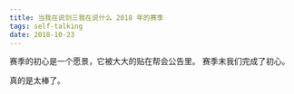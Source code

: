 ```yaml
---
title: 当我在说剑三我在说什么 2018 年的赛季
tags: self-talking
date: 2018-10-23
---
```


赛季的初心是一个愿景，它被大大的贴在帮会公告里。
赛季末我们完成了初心。

真的是太棒了。
